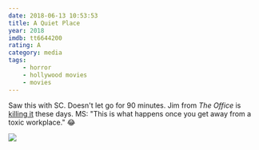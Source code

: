```yaml
---
date: 2018-06-13 10:53:53
title: A Quiet Place
year: 2018
imdb: tt6644200
rating: A
category: media
tags:
    - horror
    - hollywood movies
    - movies
---
```


Saw this with SC. Doesn't let go for 90 minutes. Jim from _The Office_ is [killing it](https://www.youtube.com/watch?v=1KsyZF590NM) these days. MS: "This is what happens once you get away from a toxic workplace." 😂

![](/static/j/jim.gif)
